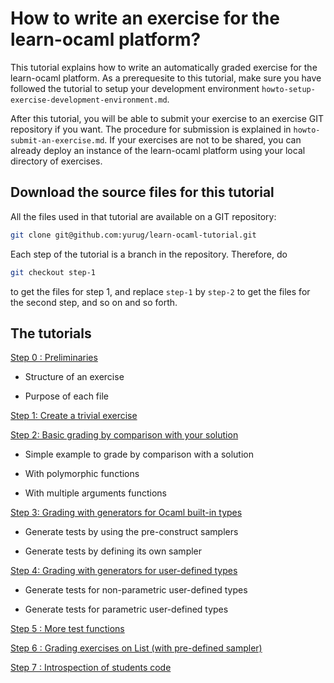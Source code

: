 How to write an exercise for the learn-ocaml platform?
======================================================

This tutorial explains how to write an automatically graded exercise
for the learn-ocaml platform. As a prerequesite to this tutorial, make
sure you have followed the tutorial to setup your development
environment `howto-setup-exercise-development-environment.md`.

After this tutorial, you will be able to submit your exercise to an
exercise GIT repository if you want. The procedure for submission is
explained in `howto-submit-an-exercise.md`. If your exercises are not
to be shared, you can already deploy an instance of the learn-ocaml
platform using your local directory of exercises.


## Download the source files for this tutorial

All the files used in that tutorial are available on a GIT repository:

```bash
git clone git@github.com:yurug/learn-ocaml-tutorial.git
```

Each step of the tutorial is a branch in the repository. Therefore,
do

```bash
git checkout step-1
```

to get the files for step 1, and replace `step-1` by `step-2` to
get the files for the second step, and so on and so forth.

## The tutorials
[Step 0 : Preliminaries](https://github.com/ocaml-sf/learn-ocaml/blob/master/docs/tutorials/step-0.md)
	
- Structure of an exercise
	
- Purpose of each file
	
[Step 1: Create a trivial exercise](https://github.com/ocaml-sf/learn-ocaml/blob/master/docs/tutorials/step-1.md)
      
[Step 2: Basic grading by comparison with your solution](https://github.com/ocaml-sf/learn-ocaml/blob/master/docs/tutorials/step-2.md)

- Simple example to grade by comparison with a solution

- With polymorphic functions

- With multiple arguments functions

[Step 3: Grading with generators for Ocaml built-in types](https://github.com/ocaml-sf/learn-ocaml/blob/master/docs/tutorials/step-3)

- Generate tests by using the pre-construct samplers 

- Generate tests by defining its own sampler 

[Step 4: Grading with generators for user-defined types](https://github.com/ocaml-sf/learn-ocaml/blob/master/docs/tutorials/step-4.md)

- Generate tests for non-parametric user-defined types 
	
- Generate tests for parametric user-defined types 

[Step 5 : More test functions](https://github.com/ocaml-sf/learn-ocaml/blob/master/docs/tutorials/step-5.md)
	
[Step 6 : Grading exercises on List (with pre-defined sampler)](https://github.com/ocaml-sf/learn-ocaml/blob/master/docs/tutorials/step-6.md)
	
[Step 7 : Introspection of students code](https://github.com/ocaml-sf/learn-ocaml/blob/master/docs/tutorials/step-7.md)
	
